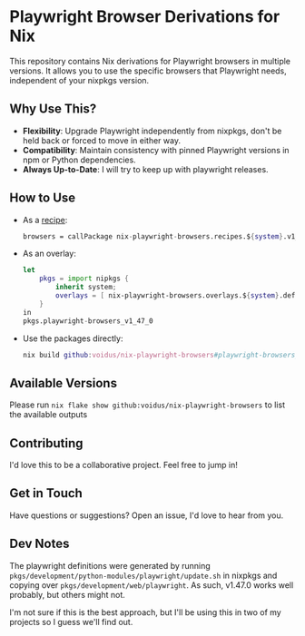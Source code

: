 # Playwright Browser Derivations for Nix

This repository contains Nix derivations for Playwright browsers in multiple versions. It allows
you to use the specific browsers that Playwright needs, independent of your nixpkgs version.

## Why Use This?

- **Flexibility**: Upgrade Playwright independently from nixpkgs, don't be held back or forced to
move in either way.
- **Compatibility**: Maintain consistency with pinned Playwright versions in npm or Python dependencies.
- **Always Up-to-Date**: I will try to keep up with playwright releases.

## How to Use

- As a [recipe](https://archive.fosdem.org/2024/schedule/event/fosdem-2024-3107-units-of-composition-recipes-overlays-and-packages/): 
    ```nix
    browsers = callPackage nix-playwright-browsers.recipes.${system}.v1_47_0
    ```
- As an overlay:
    ```nix
    let
        pkgs = import nipkgs {
            inherit system;
            overlays = [ nix-playwright-browsers.overlays.${system}.default];
        }
    in
    pkgs.playwright-browsers_v1_47_0
    ```
- Use the packages directly:
    ```nix
    nix build github:voidus/nix-playwright-browsers#playwright-browsers_v1_47_0
    ```

## Available Versions

Please run `nix flake show github:voidus/nix-playwright-browsers` to list the available outputs

## Contributing

I'd love this to be a collaborative project. Feel free to jump in!

## Get in Touch

Have questions or suggestions? Open an issue, I'd love to hear from you.

## Dev Notes

The playwright definitions were generated by running
`pkgs/development/python-modules/playwright/update.sh` in nixpkgs and copying over
`pkgs/development/web/playwright`. As such, v1.47.0 works well probably, but others might not.

I'm not sure if this is the best approach, but I'll be using this in two of my projects so I guess
we'll find out.
